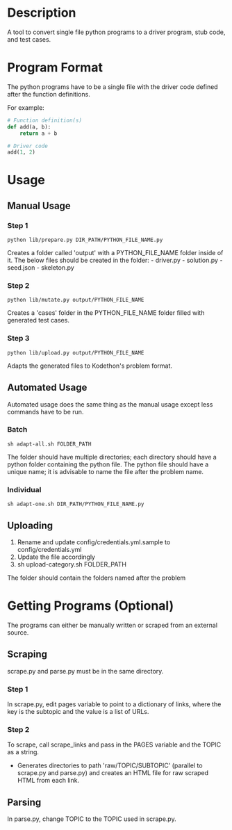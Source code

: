 # Description

A tool to convert single file python programs to a driver program, stub code, and test cases.

# Program Format

The python programs have to be a single file with the driver code defined after the function definitions.

For example:
``` python
# Function definition(s)
def add(a, b):
    return a + b

# Driver code
add(1, 2)
```

# Usage

## Manual Usage

### Step 1 

```
python lib/prepare.py DIR_PATH/PYTHON_FILE_NAME.py
```

Creates a folder called 'output' with a PYTHON_FILE_NAME folder inside of it. 
The below files should be created in the folder:
    - driver.py
    - solution.py
    - seed.json
    - skeleton.py

### Step 2 

``` 
python lib/mutate.py output/PYTHON_FILE_NAME
```

Creates a 'cases' folder in the PYTHON_FILE_NAME folder filled with generated test cases.


### Step 3

```
python lib/upload.py output/PYTHON_FILE_NAME
```

Adapts the generated files to Kodethon's problem format.


## Automated Usage

Automated usage does the same thing as the manual usage except less commands have to be run.

### Batch
    
```
sh adapt-all.sh FOLDER_PATH
```

The folder should have multiple directories; each directory should have a
python folder containing the python file. The python file should have a
unique name; it is advisable to name the file after the problem name.

### Individual

```
sh adapt-one.sh DIR_PATH/PYTHON_FILE_NAME.py
```

## Uploading

1. Rename and update config/credentials.yml.sample to
config/credentials.yml
2. Update the file accordingly
3. sh upload-category.sh FOLDER_PATH

The folder should contain the folders named after the problem

# Getting Programs (Optional)

The programs can either be manually written or scraped from an external source. 

## Scraping

scrape.py and parse.py must be in the same directory. 

### Step 1
In scrape.py, edit pages variable to point to a dictionary of
links, where the key is the subtopic and the value is a list of URLs.

### Step 2
To scrape, call scrape_links and pass in the PAGES variable and the
TOPIC as a string.
- Generates directories to path 'raw/TOPIC/SUBTOPIC' (parallel to
  scrape.py and parse.py) and creates
  an HTML file for raw scraped HTML from each link.

## Parsing

In parse.py, change TOPIC to the TOPIC used in scrape.py.

